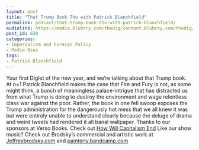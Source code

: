 ```yaml
---
layout: post
title: "That Trump Book Tho with Patrick Blanchfield"
permalink: podcast/that-trump-book-tho-with-patrick-blanchfield/
audiolink: https://media.blubrry.com/thedig/content.blubrry.com/thedig/The_Dig_-_EP_80_-_Blanchfield.mp3
post_id: 620
categories: 
- Imperialism and Foreign Policy
- Media Bias
tags: 
- Patrick Blanchfield
---
```


Your first Diglet of the new year, and we’re talking about that Trump book. At n+1 Patrick Blanchfield makes the case that Fire and Fury is not, as some might think, a bunch of meaningless palace-intrigue that has distracted us from what Trump is doing to destroy the environment and wage relentless class war against the poor. Rather, the book in one fell swoop exposes the Trump administration for the dangerously hot mess that we all knew it was but were entirely unable to understand clearly because the deluge of drama and weird tweets had rendered it all banal wallpaper. Thanks to our sponsors at Verso Books. Check out [How Will Capitalism End](versobooks.com/books/2519-how-will-capitalism-end) Like our show music? Check out Brodsky’s commercial and artistic work at [Jeffreybrodsky.com](Jeffreybrodsky.com) and [painterly.bandcamp.com](painterly.bandcamp.com)